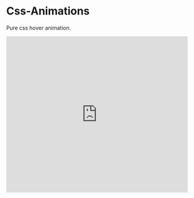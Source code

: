 # Css-Animations
Pure css hover animation.
<iframe src="https://giphy.com/embed/3o6nV2geaVAApaK4og" width="480" height="414" frameBorder="0" class="giphy-embed" allowFullScreen>
